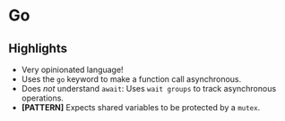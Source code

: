 # Go

## Highlights

* Very opinionated language!
* Uses the `go` keyword to make a function call asynchronous.
* Does _not_ understand `await`: Uses `wait groups` to track asynchronous operations.
* **[PATTERN]** Expects shared variables to be protected by a `mutex`.
